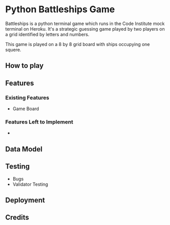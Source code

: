 # Python Battleships Game
Battleships is a python terminal game which runs in the Code Institute mock terminal on Heroku.
It's a strategic guessing game played by two players on a grid identified by letters and numbers.

This game is played on a 8 by 8 grid board with ships occupying one squere.

## How to play

## Features


### Existing Features

* Game Board

### Features Left to Implement
* 

## Data Model

## Testing
* Bugs
* Validator Testing

## Deployment

## Credits
    
